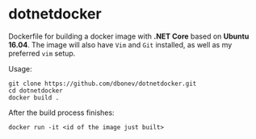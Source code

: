 # dotnetdocker

Dockerfile for building a docker image with **.NET Core** based on **Ubuntu 16.04**.
The image will also have ```Vim``` and ```Git``` installed, as well as my preferred ```vim``` setup.

Usage:
```
git clone https://github.com/dbonev/dotnetdocker.git
cd dotnetdocker
docker build .
```
After the build process finishes:
```
docker run -it <id of the image just built>
```
